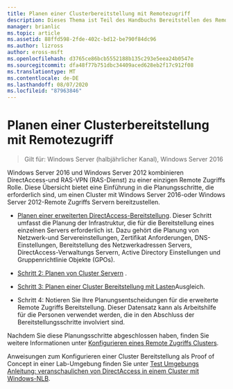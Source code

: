 ```yaml
---
title: Planen einer Clusterbereitstellung mit Remotezugriff
description: Dieses Thema ist Teil des Handbuchs Bereitstellen des Remote Zugriffs in einem Cluster unter Windows Server 2016.
manager: brianlic
ms.topic: article
ms.assetid: 88ffd598-2fde-402c-bd12-be790f84dc96
ms.author: lizross
author: eross-msft
ms.openlocfilehash: d3765ce86bcb5552188b135c293e5eea24b0547e
ms.sourcegitcommit: dfa48f77b751dbc34409aced628eb2f17c912f08
ms.translationtype: MT
ms.contentlocale: de-DE
ms.lasthandoff: 08/07/2020
ms.locfileid: "87963846"
---
```

# <a name="plan-a-remote-access-cluster-deployment"></a>Planen einer Clusterbereitstellung mit Remotezugriff

>Gilt für: Windows Server (halbjährlicher Kanal), Windows Server 2016

 Windows Server 2016 und Windows Server 2012 kombinieren DirectAccess-und RAS-VPN (RAS-Dienst) zu einer einzigen Remote Zugriffs Rolle. Diese Übersicht bietet eine Einführung in die Planungsschritte, die erforderlich sind, um einen Cluster mit Windows Server 2016-oder Windows Server 2012-Remote Zugriffs Servern bereitzustellen.

-   [Planen einer erweiterten DirectAccess-Bereitstellung](../../../directaccess/single-server-advanced/Plan-an-Advanced-DirectAccess-Deployment.md). Dieser Schritt umfasst die Planung der Infrastruktur, die für die Bereitstellung eines einzelnen Servers erforderlich ist. Dazu gehört die Planung von Netzwerk-und Servereinstellungen, Zertifikat Anforderungen, DNS-Einstellungen, Bereitstellung des Netzwerkadressen Servers, DirectAccess-Verwaltungs Servern, Active Directory Einstellungen und Gruppenrichtlinie Objekte (GPOs).

-   [Schritt 2: Planen von Cluster Servern](Step-2-Plan-Cluster-Servers.md) .

-   [Schritt 3: Planen einer Cluster Bereitstellung mit Lasten](Step-3-Plan-a-Load-Balanced-Cluster-Deployment.md)Ausgleich.

-   Schritt 4: Notieren Sie Ihre Planungsentscheidungen für die erweiterte Remote Zugriffs Bereitstellung. Dieser Datensatz kann als Arbeitshilfe für die Personen verwendet werden, die in den Abschluss der Bereitstellungsschritte involviert sind.

Nachdem Sie diese Planungsschritte abgeschlossen haben, finden Sie weitere Informationen unter [Konfigurieren eines Remote Zugriffs Clusters](../configure/Configure-a-Remote-Access-Cluster.md).

Anweisungen zum Konfigurieren einer Cluster Bereitstellung als Proof of Concept in einer Lab-Umgebung finden Sie unter [Test Umgebungs Anleitung: veranschaulichen von DirectAccess in einem Cluster mit Windows-NLB](../../../directaccess/tlg-cluster-nlb/Test-Lab-Guide-Demonstrate-DirectAccess-in-a-Cluster-with-Windows-NLB.md).



